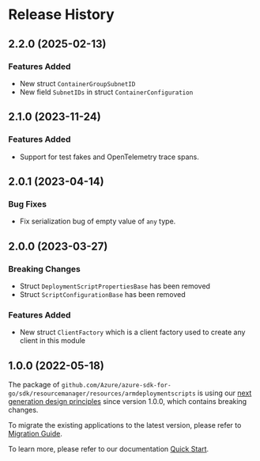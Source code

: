 # Release History

## 2.2.0 (2025-02-13)
### Features Added

- New struct `ContainerGroupSubnetID`
- New field `SubnetIDs` in struct `ContainerConfiguration`


## 2.1.0 (2023-11-24)
### Features Added

- Support for test fakes and OpenTelemetry trace spans.


## 2.0.1 (2023-04-14)
### Bug Fixes

- Fix serialization bug of empty value of `any` type.


## 2.0.0 (2023-03-27)
### Breaking Changes

- Struct `DeploymentScriptPropertiesBase` has been removed
- Struct `ScriptConfigurationBase` has been removed

### Features Added

- New struct `ClientFactory` which is a client factory used to create any client in this module

## 1.0.0 (2022-05-18)

The package of `github.com/Azure/azure-sdk-for-go/sdk/resourcemanager/resources/armdeploymentscripts` is using our [next generation design principles](https://azure.github.io/azure-sdk/general_introduction.html) since version 1.0.0, which contains breaking changes.

To migrate the existing applications to the latest version, please refer to [Migration Guide](https://aka.ms/azsdk/go/mgmt/migration).

To learn more, please refer to our documentation [Quick Start](https://aka.ms/azsdk/go/mgmt).